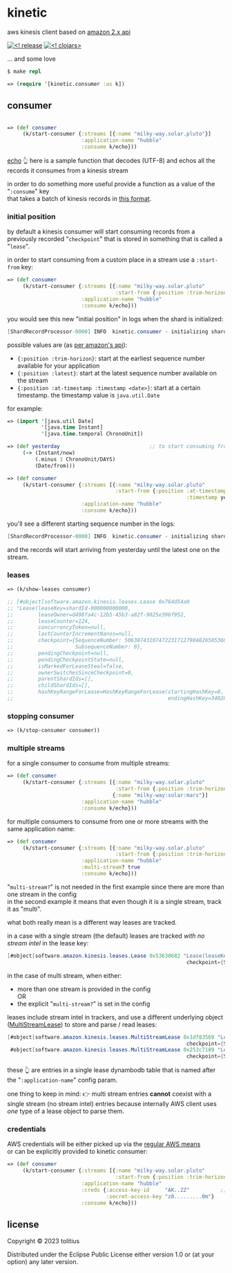 # kinetic

aws kinesis client based on [amazon 2.x api](https://github.com/awslabs/amazon-kinesis-client)

[![<! release](https://img.shields.io/badge/dynamic/json.svg?label=release&url=https%3A%2F%2Fclojars.org%2Fcom.tolitius%2Fkinetic%2Flatest-version.json&query=version&colorB=blue)](https://github.com/tolitius/kinetic/releases)
[![<! clojars>](https://img.shields.io/clojars/v/com.tolitius/kinetic.svg)](https://clojars.org/com.tolitius/kinetic)

... and some love

```clojure
$ make repl

=> (require '[kinetic.consumer :as k])
```

## consumer

```clojure

=> (def consumer
     (k/start-consumer {:streams [{:name "milky-way.solar.pluto"}]
                        :application-name "hubble"
                        :consume k/echo}))
```

[echo](https://github.com/tolitius/kinetic/blob/2cdde9a3ca55ec3f2b6a2a4aaa1b6924f454d7f8/src/kinetic/consumer.clj#L190-L198) :point_up_2:
here is a sample function that decodes (UTF-8) and echos all the records it consumes from a kinesis stream

in order to do something more useful provide a function as a value of the "`:consume`" key<br/>
that takes a batch of kinesis records in [this format](https://github.com/tolitius/kinetic/blob/2cdde9a3ca55ec3f2b6a2a4aaa1b6924f454d7f8/src/kinetic/consumer.clj#L85-L94).

### initial position

by default a kinesis consumer will start consuming records from a previously recorded "`checkpoint`" that is stored in something that is called a "`lease`".

in order to start consuming from a custom place in a stream use a `:start-from` key:

```clojure
=> (def consumer
     (k/start-consumer {:streams [{:name "milky-way.solar.pluto"
                                   :start-from {:position :trim-horizon}}]
                        :application-name "hubble"
                        :consume k/echo}))
```

you would see this new "initial position" in logs when the shard is initialized:

```java
[ShardRecordProcessor-0000] INFO  kinetic.consumer - initializing shard shardId-000000000000 at sequence {SequenceNumber: TRIM_HORIZON,SubsequenceNumber: 0}
```

possible values are (as [per amazon's api](https://github.com/awslabs/amazon-kinesis-client/blob/0c5042dadf794fe988438436252a5a8fe70b6b0b/amazon-kinesis-client/src/main/java/software/amazon/kinesis/common/InitialPositionInStreamExtended.java#L36-L39)):

* `{:position :trim-horizon}`: start at the earliest sequence number available for your application
* `{:position :latest}`: start at the latest sequence number available on the stream
* `{:position :at-timestamp :timestamp <date>}`: start at a certain timestamp. the timestamp value is `java.util.Date`

for example:

```clojure
=> (import '[java.util Date]
           '[java.time Instant]
           '[java.time.temporal ChronoUnit])

=> (def yesterday                             ;; to start consuming from
     (-> (Instant/now)
         (.minus 1 ChronoUnit/DAYS)
         (Date/from)))

=> (def consumer
     (k/start-consumer {:streams [{:name "milky-way.solar.pluto"
                                   :start-from {:position :at-timestamp
                                                          :timestamp yesterday}}]
                        :application-name "hubble"
                        :consume k/echo}))
```

you'll see a different starting sequence number in the logs:

```java
[ShardRecordProcessor-0000] INFO  kinetic.consumer - initializing shard shardId-000000000000 at sequence {SequenceNumber: AT_TIMESTAMP,SubsequenceNumber: 0}
```

and the records will start arriving from yesterday until the latest one on the stream.

### leases

```clojure
=> (k/show-leases consumer)

;; [#object[software.amazon.kinesis.leases.Lease 0x764d54a0
;; "Lease(leaseKey=shardId-000000000000,
;;        leaseOwner=d498fa4c-12b5-45b3-a82f-9025e396f952,
;;        leaseCounter=124,
;;        concurrencyToken=null,
;;        lastCounterIncrementNanos=null,
;;        checkpoint={SequenceNumber: 50638743107472231712790482650536060104711379819100635138,
;;                    SubsequenceNumber: 0},
;;        pendingCheckpoint=null,
;;        pendingCheckpointState=null,
;;        isMarkedForLeaseSteal=false,
;;        ownerSwitchesSinceCheckpoint=0,
;;        parentShardIds=[],
;;        childShardIds=[],
;;        hashKeyRangeForLease=HashKeyRangeForLease(startingHashKey=0,
;;                                                  endingHashKey=340282366920938463463374607431768211455))"]]
```

### stopping consumer

```clojure
=> (k/stop-consumer consumer))
```

### multiple streams

for a single consumer to consume from multiple streams:

```clojure
=> (def consumer
     (k/start-consumer {:streams [{:name "milky-way.solar.pluto"
                                   :start-from {:position :trim-horizon}}
                                  {:name "milky-way:solar:mars"}]
                        :application-name "hubble"
                        :consume k/echo}))
```

for multiple consumers to consume from one or more streams with the same application name:

```clojure
=> (def consumer
     (k/start-consumer {:streams [{:name "milky-way.solar.pluto"
                                   :start-from {:position :trim-horizon}}]
                        :application-name "hubble"
                        :multi-stream? true
                        :consume k/echo}))
```

"`multi-stream?`" is not needed in the first example since there are more than one stream in the config<br/>
in the second example it means that even though it is a single stream, track it as "multi".

what both really mean is a different way leases are tracked.

in a case with a single stream (the default) leases are tracked _with no stream intel_ in the lease key:

```java
[#object[software.amazon.kinesis.leases.Lease 0x53630682 "Lease(leaseKey=shardId-000000000000",
                                                          checkpoint={SequenceNumber: 4964...3442, SubsequenceNumber: 0}]]
```

in the case of multi stream, when either:
* more than one stream is provided in the config<br/>
OR
* the explicit "`multi-stream?`" is set in the config

leases include stream intel in trackers, and use a different underlying object ([MultiStreamLease](https://github.com/awslabs/amazon-kinesis-client/blob/master/amazon-kinesis-client/src/main/java/software/amazon/kinesis/leases/MultiStreamLease.java)) to store and parse / read leases:

```java
[#object[software.amazon.kinesis.leases.MultiStreamLease 0x1df83569 "Lease(leaseKey=123243:milky-way.solar.pluto:1:shardId-000000000000",
                                                          checkpoint={SequenceNumber: 4923...3941, SubsequenceNumber: 0}]
 #object[software.amazon.kinesis.leases.MultiStreamLease 0x253c7189 "Lease(leaseKey=123243:milky-way.solar.mars:1:shardId-000000000000",
                                                          checkpoint={SequenceNumber: 4923...3941, SubsequenceNumber: 0}]]

```

these 👆 are entries in a single lease dynambodb table that is named after the "`:application-name`" config param.

one thing to keep in mind: 👉 multi stream entries **cannot** coexist with a single stream (no stream intel) entries
because internally AWS client uses _one_ type of a lease object to parse them.

### credentials

AWS credentials will be either picked up via the [regular AWS means](https://docs.aws.amazon.com/sdk-for-java/latest/developer-guide/credentials-chain.html)<br/>
or can be explicitly provided to kinetic consumer:

```clojure
=> (def consumer
     (k/start-consumer {:streams [{:name "milky-way.solar.pluto"
                                   :start-from {:position :trim-horizon}}]
                        :application-name "hubble"
                        :creds {:access-key-id     "AK..ZZ"          ;; <= via a "creds" map
                                :secret-access-key "z0.........0m"}
                        :consume k/echo}))
```

## license

Copyright © 2023 tolitius

Distributed under the Eclipse Public License either version 1.0 or (at
your option) any later version.
